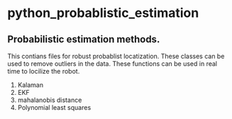 # python_probablistic_estimation
Probabilistic estimation methods.
---------------------------------
This contians files for robust probablist locatization. These classes can be used to remove outliers in the data. 
These functions can be used in real time to locilize the robot. 
1. Kalaman
2. EKF
3. mahalanobis distance
4. Polynomial least squares


